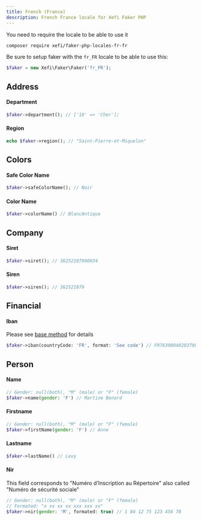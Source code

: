 ```yaml
---
title: French (France)
description: French France locale for Xefi Faker PHP
---
```


You need to require the locale to be able to use it
```bash
composer require xefi/faker-php-locales-fr-fr
```

Be sure to setup faker with the `fr_FR` locale to be able to use this:

```php
$faker = new Xefi\Faker\Faker('fr_FR');
```

## Address

#### Department
```php
$faker->department(); // ['18' => 'Cher'];
```

#### Region
```php
echo $faker->region(); // "Saint-Pierre-et-Miquelon"
```

## Colors

#### Safe Color Name

```php
$faker->safeColorName(); // Noir
```

#### Color Name
```php
$faker->colorName() // BlancAntique
```

## Company

#### Siret
```php
$faker->siret(); // 36252187900034
```

#### Siren
```php
$faker->siren(); // 362521879
```

## Financial

#### Iban

Please see [base method](/extensions/financial#iban) for details

```php
$faker->iban(countryCode: 'FR', format: 'See code') // FR7630004028379876543210943
```

## Person

#### Name
```php
// Gender: null(both), "M" (male) or "F" (female)
$faker->name(gender: 'F') // Martine Benard
```

#### Firstname
```php
// Gender: null(both), "M" (male) or "F" (female)
$faker->firstName(gender: 'F') // Anne
```

#### Lastname
```php
$faker->lastName() // Levy
```

#### Nir

This field corresponds to "Numéro d’Inscription au Répertoire" also called "Numéro de sécurité sociale"
```php
// Gender: null(both), "M" (male) or "F" (female)
// Formated: "x xx xx xx xxx xxx xx"
$faker->nir(gender: 'M', formated: true) // 1 84 12 75 123 456 78
```
